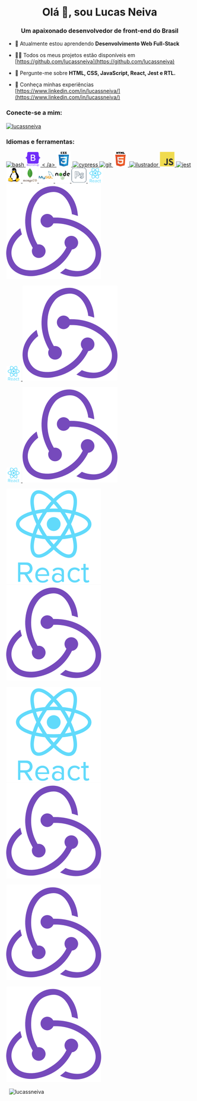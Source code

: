 <h1 align = "center"> Olá 👋, sou Lucas Neiva </h1>
<h3 align = "center"> Um apaixonado desenvolvedor de front-end do Brasil </h3>

- 🌱 Atualmente estou aprendendo **Desenvolvimento Web Full-Stack**

- 👨‍💻 Todos os meus projetos estão disponíveis em [https://github.com/lucassneiva](https://github.com/lucassneiva)

- 💬 Pergunte-me sobre **HTML, CSS, JavaScript, React, Jest e RTL.**

- 📄 Conheça minhas experiências [https://www.linkedin.com/in/lucassneiva/](https://www.linkedin.com/in/lucassneiva/)

<h3 align = "left"> Conecte-se a mim: </h3>
<p align = "left">
<a href="https://linkedin.com/in/lucassneiva" target="blank"> <img align = "center" src = "https://cdn.jsdelivr.net/npm/simple-icons@3.0 .1 / icons / linkedin.svg "alt =" lucassneiva "height =" 30 "width =" 40 "/> </a>
</p>

<h3 align =" left "> Idiomas e ferramentas: </h3>
<p align = "left"> <a href="https://www.gnu.org/software/bash/" target="_blank"> <img src = "https://www.vectorlogo.zone/logos/gnu_bash/gnu_bash-icon.svg" alt =" bash "width =" 40 "height =" 40 "/> </a> <a href="https://getbootstrap.com" target="_blank"> <img src = "https://raw.githubusercontent.com/devicons/devicon/master/icons/bootstrap/bootstrap-plain-wordmark.svg" alt = "bootstrap" width = "40" height = "40" /> < /a> <a href="https://www.w3schools.com/css/" target="_blank"> <img src = "https://raw.githubusercontent.com/devicons/devicon/master/icons/css3/css3-original-wordmark.svg" alt =" css3 "width =" 40 "height =" 40 "/> </a> <a href="https://www.cypress.io" target="_blank"> <img src ="https://raw.githubusercontent.com/simple-icons/simple-icons/6e46ec1fc23b60c8fd0d2f2ff46db82e16dbd75f/icons/cypress.svg" alt =" cypress "width =" 40 "height =" 40 "/> </a> <a href = "https://git-scm.com/" target = "_ blank"> <img src = "https://www.vectorlogo.zone/logos/git-scm/git-scm-icon.svg" alt = " git "width =" 40 "height =" 40 "/> </a> <a href="https://www.w3.org/html/" target="_blank"> <img src ="https://raw.githubusercontent.com/devicons/devicon/master/icons/html5/html5-original-wordmark.svg" alt =" html5 "width =" 40 "height =" 40 "/> </a> <a href =" https: //www.adobe.com/in/products/illustrator.html "target =" _ blank "> <img src ="https://www.vectorlogo.zone/logos/adobe_illustrator/adobe_illustrator-icon.svg" alt =" ilustrador "width =" 40 "height =" 40 "/> </a> <a href="https://developer.mozilla.org/en-US/docs/Web/JavaScript" target="_blank"> <img src ="https://raw.githubusercontent.com/devicons/devicon/master/icons/javascript/javascript-original.svg" alt = "javascript" width = "40" height = "40" /> </ a> <a href="https://jestjs.io" target="_blank"> <img src = "https://www.vectorlogo.zone/logos/jestjsio/jestjsio-icon.svg" alt = " jest "width =" 40 "height =" 40 "/> </a> <a href="https://www.linux.org/" target="_blank"> <img src ="https://raw.githubusercontent.com/devicons/devicon/master/icons/linux/linux-original.svg"alt =" linux "width =" 40 "height =" 40 "/> </a> <a href =" https: / /www.mongodb.com/ "target =" _ blank "> <img src ="https://raw.githubusercontent.com/devicons/devicon/master/icons/mongodb/mongodb-original-wordmark.svg" alt =" mongodb "largura ="40 "height =" 40 "/> </a> <a href="https://www.mysql.com/" target="_blank"> <img src ="https://raw.githubusercontent.com/devicons/devicon/master/icons/mysql/mysql-original-wordmark.svg" alt =" mysql "width =" 40 "height =" 40 "/> </a> <a href =" https: // nodejs. org "target =" _ blank "> <img src ="https://raw.githubusercontent.com/devicons/devicon/master/icons/nodejs/nodejs-original-wordmark.svg" alt =" nodejs "width =" 40 "height =" 40 "/> </a> <a href="https://www.photoshop.com/en" target="_blank"> <img src ="https://raw.githubusercontent.com/devicons/devicon/master/icons/photoshop/photoshop-line.svg" alt =" photoshop "width =" 40 "height =" 40 "/> </a> <a href =" https: // reactjs. org / "target =" _ blank "> <img src ="https://raw.githubusercontent.com/devicons/devicon/master/icons/react/react-original-wordmark.svg" alt =" react "width =" 40 "height =" 40 "/> </a> <a href="https://redux.js.org" target="_blank"> <img src ="https://raw.githubusercontent.com/devicons/devicon/master/icons/redux/redux-original.svg" alt =" redux "largura =" 40 "altura =" 40 "/> </a> </p> </a> <a href="https://reactjs.org/" target="_blank"> <img src ="https://raw.githubusercontent.com/devicons/devicon/master/icons/react/react-original-wordmark.svg" alt =" react "width =" 40 "height =" 40 "/> </a> <a href =" https: / /redux.js.org "target =" _ blank "> <img src ="https://raw.githubusercontent.com/devicons/devicon/master/icons/redux/redux-original.svg" alt =" redux "largura = "40" altura = "40" /> </a> </p> </a> <a href="https://reactjs.org/" target="_blank"> <img src ="https://raw.githubusercontent.com/devicons/devicon/master/icons/react/react-original-wordmark.svg" alt =" react "width =" 40 "height =" 40 "/> </a> <a href =" https: / /redux.js.org "target =" _ blank "> <img src ="https://raw.githubusercontent.com/devicons/devicon/master/icons/redux/redux-original.svg" alt =" redux "largura = "40" altura = "40" /> </a> </p> <img src = "https://raw.githubusercontent.com/devicons/devicon/master/icons/react/react-original-wordmark.svg" alt = "react" largura = "40" altura = "40" /> </a> <a href="https://redux.js.org" target="_blank"> <img src ="https://raw.githubusercontent.com/devicons/devicon/master/icons/redux/redux-original.svg" alt =" redux "largura =" 40 "altura =" 40 "/> </a> </p> <img src = "https://raw.githubusercontent.com/devicons/devicon/master/icons/react/react-original-wordmark.svg" alt = "react" largura = "40" altura = "40" /> </a> <a href="https://redux.js.org" target="_blank"> <img src = "https://raw.githubusercontent.com/devicons/devicon/master/icons/redux/redux-original.svg" alt =" redux "largura =" 40 "altura =" 40 "/> </a> </p> <a href = "https://redux.js.org" target = "_ blank"> <img src = "https://raw.githubusercontent.com/devicons/devicon/master/icons/redux/redux-original.svg "alt =" redux "largura =" 40 "altura =" 40 "/> </a> </p> <a href = "https://redux.js.org" target = "_ blank"> <img src = "https://raw.githubusercontent.com/devicons/devicon/master/icons/redux/redux-original.svg "alt =" redux "largura =" 40 "altura =" 40 "/> </a> </p>

<p> &nbsp; <img align = "center" src = "https://github-readme-stats.vercel.app/api?username=lucassneiva&show_icons=true&locale=en" alt = "lucassneiva" /> </p>

